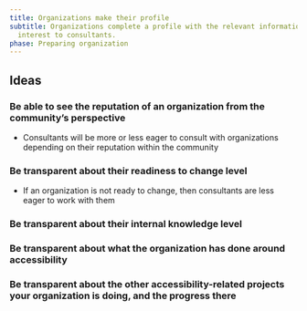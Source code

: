 ```yaml
---
title: Organizations make their profile
subtitle: Organizations complete a profile with the relevant information of
  interest to consultants.
phase: Preparing organization
---
```

## Ideas

### Be able to see the reputation of an organization from the community’s perspective


* Consultants will be more or less eager to consult with organizations depending on their reputation within the community

### Be transparent about their readiness to change level

* If an organization is not ready to change, then consultants are less eager to work with them

### Be transparent about their internal knowledge level



### Be transparent about what the organization has done around accessibility



### Be transparent about the other accessibility-related projects your organization is doing, and the progress there